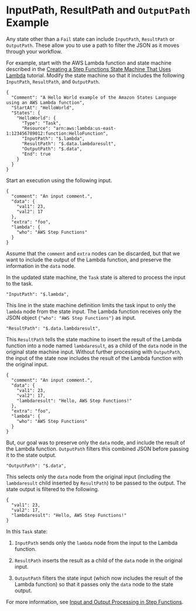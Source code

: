 # InputPath, ResultPath and `OutputPath` Example<a name="input-output-example"></a>

Any state other than a `Fail` state can include `InputPath`, `ResultPath` or `OutputPath`\. These allow you to use a path to filter the JSON as it moves through your workflow\. 

For example, start with the AWS Lambda function and state machine described in the [Creating a Step Functions State Machine That Uses Lambda](tutorial-creating-lambda-state-machine.md) tutorial\. Modify the state machine so that it includes the following `InputPath`, `ResultPath`, and `OutputPath`\.

```
{
  "Comment": "A Hello World example of the Amazon States Language using an AWS Lambda function",
  "StartAt": "HelloWorld",
  "States": {
    "HelloWorld": {
      "Type": "Task",
      "Resource": "arn:aws:lambda:us-east-1:123456789012:function:HelloFunction",
      "InputPath": "$.lambda",
      "ResultPath": "$.data.lambdaresult",
      "OutputPath": "$.data",
      "End": true
    }
  }
}
```

Start an execution using the following input\.

```
{
  "comment": "An input comment.",
  "data": {
    "val1": 23,
    "val2": 17
  },
  "extra": "foo",
  "lambda": {
    "who": "AWS Step Functions"
  }
}
```

Assume that the `comment` and `extra` nodes can be discarded, but that we want to include the output of the Lambda function, and preserve the information in the `data` node\.

In the updated state machine, the `Task` state is altered to process the input to the task\.

```
"InputPath": "$.lambda",
```

This line in the state machine definition limits the task input to only the `lambda` node from the state input\. The Lambda function receives only the JSON object `{"who": "AWS Step Functions"}` as input\. 

```
"ResultPath": "$.data.lambdaresult",
```

This `ResultPath` tells the state machine to insert the result of the Lambda function into a node named `lambdaresult`, as a child of the `data` node in the original state machine input\. Without further processing with `OutputPath`, the input of the state now includes the result of the Lambda function with the original input\.

```
{
  "comment": "An input comment.",
  "data": {
    "val1": 23,
    "val2": 17,
    "lambdaresult": "Hello, AWS Step Functions!"
  },
  "extra": "foo",
  "lambda": {
    "who": "AWS Step Functions"
  }
}
```

But, our goal was to preserve only the `data` node, and include the result of the Lambda function\. `OutputPath` filters this combined JSON before passing it to the state output\.

```
"OutputPath": "$.data",
```

This selects only the `data` node from the original input \(including the `lambdaresult` child inserted by `ResultPath`\) to be passed to the output\. The state output is filtered to the following\.

```
{
  "val1": 23,
  "val2": 17,
  "lambdaresult": "Hello, AWS Step Functions!"
}
```

In this `Task` state:

1. `InputPath` sends only the `lambda` node from the input to the Lambda function\.

1. `ResultPath` inserts the result as a child of the `data` node in the original input\.

1. `OutputPath` filters the state input \(which now includes the result of the Lambda function\) so that it passes only the `data` node to the state output\.

For more information, see [Input and Output Processing in Step Functions](concepts-input-output-filtering.md)\.